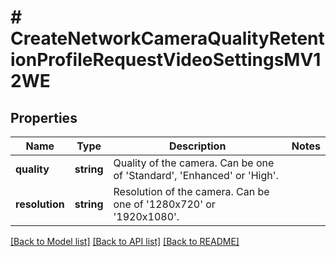 # # CreateNetworkCameraQualityRetentionProfileRequestVideoSettingsMV12WE

## Properties

Name | Type | Description | Notes
------------ | ------------- | ------------- | -------------
**quality** | **string** | Quality of the camera. Can be one of &#39;Standard&#39;, &#39;Enhanced&#39; or &#39;High&#39;. |
**resolution** | **string** | Resolution of the camera. Can be one of &#39;1280x720&#39; or &#39;1920x1080&#39;. |

[[Back to Model list]](../../README.md#models) [[Back to API list]](../../README.md#endpoints) [[Back to README]](../../README.md)
